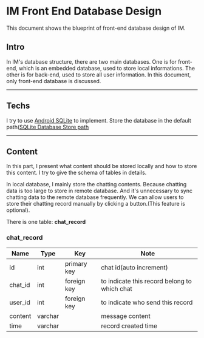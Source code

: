 # IM Front End Database Design

This document shows the blueprint of front-end database design of IM.

## Intro

In IM's database structure, there are two main databases. One is for front-end, which is an embedded database, used to store local informations. The other is for back-end, used to store all user information. In this document, only front-end database is discussed.

---

## Techs

I try to use [Android SQLite](https://www.tutorialspoint.com/android/android_sqlite_database.htm) to implement. Store the database in the default path([SQLite Database Store path](https://blog.csdn.net/brucezcg/article/details/10208979)

---

## Content 

In this part, I present what content should be stored locally and how to store this content. I try to give the schema of tables in details.

In local database, I mainly store the chatting contents. Because chatting data is too large to store in remote database. And it's unnecessary to sync chatting data to the remote database frequently. We can allow users to store their chatting record manually by clicking a button.(This feature is optional).

There is one table: **chat_record**

### chat_record

| Name    | Type    | Key         | Note                                         |
| ------- | ------- | ----------- | -------------------------------------------- |
| id      | int     | primary key | chat id(auto increment)                      |
| chat_id | int     | foreign key | to indicate this record belong to which chat |
| user_id | int     | foreign key | to indicate who send this record             |
| content | varchar |             | message content                              |
| time    | varchar |             | record created time                          |

